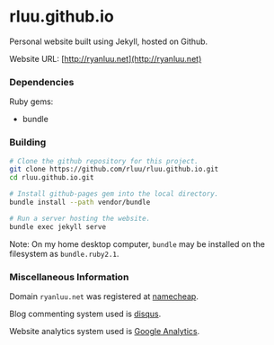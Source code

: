 rluu.github.io
==============

Personal website built using Jekyll, hosted on Github.

Website URL: [http://ryanluu.net](http://ryanluu.net)

### Dependencies

Ruby gems:

- bundle

### Building

```bash
# Clone the github repository for this project.
git clone https://github.com/rluu/rluu.github.io.git
cd rluu.github.io.git

# Install github-pages gem into the local directory.
bundle install --path vendor/bundle

# Run a server hosting the website.
bundle exec jekyll serve
```

Note:
On my home desktop computer, `bundle` may be installed on the filesystem as `bundle.ruby2.1`.

###  Miscellaneous Information

Domain `ryanluu.net` was registered at [namecheap](https://www.namecheap.com).

Blog commenting system used is [disqus](https://disqus.com).

Website analytics system used is
[Google Analytics](http://www.google.com/analytics/).
